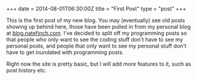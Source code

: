 +++
date = 2014-08-01T06:30:00Z
title = "First Post"
type = "post"
+++

This is the first post of my new blog.  You may (eventually) see old posts
showing up behind here, those have been pulled in from my personal blog at
[blog.natefinch.com](http://blog.natefinch.com). I've decided to split off my
programming posts so that people who only want to see the coding stuff don't
have to see my personal posts, and people that only want to see my personal
stuff don't have to get inundated with programming posts.

Right now the site is pretty basic, but I will add more features to it, such as post history etc. 

